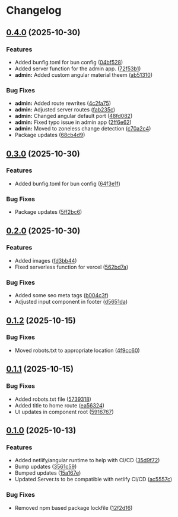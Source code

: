 # Changelog

## [0.4.0](https://github.com/Stephan-MC/morgan-hair-extensions/compare/v0.3.0...v0.4.0) (2025-10-30)


### Features

* Added bunfig.toml for bun config ([04bf528](https://github.com/Stephan-MC/morgan-hair-extensions/commit/04bf528691a6699d07bb5ebeff25f7980c737880))
* Added server function for the admin app. ([72f53b1](https://github.com/Stephan-MC/morgan-hair-extensions/commit/72f53b15166a752dcb4ba743ca17df4c1673b285))
* **admin:** Added custom angular material theem ([ab51310](https://github.com/Stephan-MC/morgan-hair-extensions/commit/ab51310e4e51b2b067e3751354c186fc41bc975c))


### Bug Fixes

* **admin:** Added route rewrites ([4c2fa75](https://github.com/Stephan-MC/morgan-hair-extensions/commit/4c2fa754a32d3c2e25f57d88633d61c962ae0106))
* **admin:** Adjusted server routes ([fab235c](https://github.com/Stephan-MC/morgan-hair-extensions/commit/fab235c999c6cecee23870831d20d92ec9bbe451))
* **admin:** Changed angular default port ([48fd082](https://github.com/Stephan-MC/morgan-hair-extensions/commit/48fd0824486ec1eb7b56b998cef53313a741192c))
* **admin:** Fixed typo issue in admin app ([2ff6e62](https://github.com/Stephan-MC/morgan-hair-extensions/commit/2ff6e62f3595086ad5ed20bfdb2ebbe11b70fbf6))
* **admin:** Moved to zoneless change detection ([c70a2c4](https://github.com/Stephan-MC/morgan-hair-extensions/commit/c70a2c48ff1a762fe5975a1b99d824733dae61a7))
* Package updates ([68cb4d9](https://github.com/Stephan-MC/morgan-hair-extensions/commit/68cb4d921b6e677db03eb7a10fdb95e2119ffd47))

## [0.3.0](https://github.com/Stephan-MC/morgan-hair-extensions/compare/v0.2.0...v0.3.0) (2025-10-30)


### Features

* Added bunfig.toml for bun config ([64f3e1f](https://github.com/Stephan-MC/morgan-hair-extensions/commit/64f3e1f0ba1114058a091bab96e207cba4888ebd))


### Bug Fixes

* Package updates ([5ff2bc6](https://github.com/Stephan-MC/morgan-hair-extensions/commit/5ff2bc60c85fa1226ffb925a8c182da4c36cdf34))

## [0.2.0](https://github.com/Stephan-MC/morgan-hair-extensions/compare/v0.1.2...v0.2.0) (2025-10-30)


### Features

* Added images ([fd3bb44](https://github.com/Stephan-MC/morgan-hair-extensions/commit/fd3bb44ea68a56b961dd08a5c6e599a99d2447aa))
* Fixed serverless function for vercel ([562bd7a](https://github.com/Stephan-MC/morgan-hair-extensions/commit/562bd7a67615cd41cdf3b6cdb78d3e7bd4aee62c))


### Bug Fixes

* Added some seo meta tags ([b004c3f](https://github.com/Stephan-MC/morgan-hair-extensions/commit/b004c3f53f00e5a1a6685c1e60b34720f9081ec1))
* Adjusted input component in footer ([d5651da](https://github.com/Stephan-MC/morgan-hair-extensions/commit/d5651da26bfb3d596f1df183597b6c1a724d4c62))

## [0.1.2](https://github.com/Stephan-MC/morgan-hair-extensions/compare/v0.1.1...v0.1.2) (2025-10-15)


### Bug Fixes

* Moved robots.txt to appropriate location ([4f9cc60](https://github.com/Stephan-MC/morgan-hair-extensions/commit/4f9cc6078fec398fea756204c458a87727b9eb73))

## [0.1.1](https://github.com/Stephan-MC/morgan-hair-extensions/compare/v0.1.0...v0.1.1) (2025-10-15)


### Bug Fixes

* Added robots.txt file ([5739318](https://github.com/Stephan-MC/morgan-hair-extensions/commit/573931894d293828ec8f393d971961737fc2a43e))
* Added title to home route ([ea56324](https://github.com/Stephan-MC/morgan-hair-extensions/commit/ea563241b4e5aa689117f953ae06e8b3eef1e331))
* UI updates in component root ([5916767](https://github.com/Stephan-MC/morgan-hair-extensions/commit/5916767ced0b7e417708c612e4d2bdcbfb706b8f))

## [0.1.0](https://github.com/Stephan-MC/morgan-hair-extensions/compare/v0.0.4...v0.1.0) (2025-10-13)


### Features

* Added netlify/angular runtime to help with CI/CD ([35d9f72](https://github.com/Stephan-MC/morgan-hair-extensions/commit/35d9f7252a53a972b0cfcdc16415ec59906e16f2))
* Bump updates ([3561c59](https://github.com/Stephan-MC/morgan-hair-extensions/commit/3561c59a54c3f5d2dad2461a8165ab0a7618332b))
* Bumped updates ([15a167e](https://github.com/Stephan-MC/morgan-hair-extensions/commit/15a167e3cb3d7810f8764872096cc5ee2ec3b497))
* Updated Server.ts to be compatible with netlify CI/CD ([ac5557c](https://github.com/Stephan-MC/morgan-hair-extensions/commit/ac5557cbb7ff76d930c7f3622ab32a140a138b6f))


### Bug Fixes

* Removed npm based package lockfile ([12f2d16](https://github.com/Stephan-MC/morgan-hair-extensions/commit/12f2d163acd53857d34c50dd6b17aa0f55514b85))
